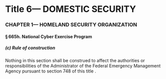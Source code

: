 
# Title 6— DOMESTIC SECURITY
### CHAPTER 1— HOMELAND SECURITY ORGANIZATION
#### § 665h. National Cyber Exercise Program
##### (c) Rule of construction

Nothing in this section shall be construed to affect the authorities or responsibilities of the Administrator of the Federal Emergency Management Agency pursuant to section 748 of this title .

